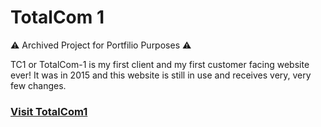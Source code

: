 # TotalCom 1

⚠️ Archived Project for Portfilio Purposes ⚠️

TC1 or TotalCom-1 is my first client and my first customer facing website ever! It was in 2015 and this website is still in use and receives very, very few changes.

### [Visit TotalCom1](https://totalcom-1.com)
